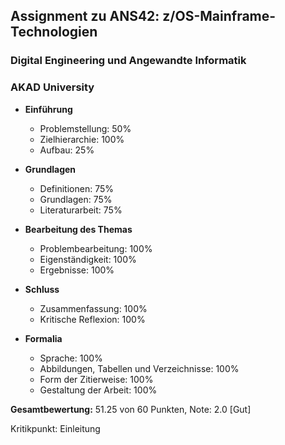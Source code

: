 ## Assignment zu ANS42: z/OS-Mainframe-Technologien
### Digital Engineering und Angewandte Informatik
### AKAD University

- **Einführung**
   - Problemstellung:                           50%
   - Zielhierarchie:                            100%
   - Aufbau:                                    25%

- **Grundlagen**
   - Definitionen:                              75%
   - Grundlagen:                                75%
   - Literaturarbeit:                           75%

- **Bearbeitung des Themas**
   - Problembearbeitung:                        100%
   - Eigenständigkeit:                          100%
   - Ergebnisse:                                100%

- **Schluss**
   - Zusammenfassung:                           100%
   - Kritische Reflexion:                       100%

- **Formalia**
   - Sprache:                                   100%
   - Abbildungen, Tabellen und Verzeichnisse:   100%
   - Form der Zitierweise:                      100%
   - Gestaltung der Arbeit:                     100%

**Gesamtbewertung:** 51.25 von 60 Punkten, Note: 2.0 [Gut]

Kritikpunkt: Einleitung